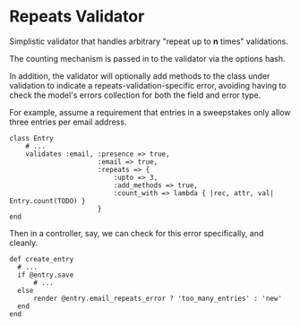 # Repeats Validator

Simplistic validator that handles arbitrary "repeat up to __n__ times" validations.

The counting mechanism is passed in to the validator via the options hash.

In addition, the validator will optionally add methods to the class under validation to indicate a repeats-validation-specific error, avoiding having to check the model's errors collection for both the field and error type.

For example, assume a requirement that entries in a sweepstakes only allow three entries per email address.

    class Entry
        # ...
        validates :email, :presence => true,
                          :email => true,
                          :repeats => {
	                          :upto => 3,
	                          :add_methods => true,
	                          :count_with => lambda { |rec, attr, val| Entry.count(TODO) }
	                      }
    end

Then in a controller, say, we can check for this error specifically, and cleanly.

    def create_entry
      # ...
      if @entry.save
          # ...
      else
          render @entry.email_repeats_error ? 'too_many_entries' : 'new'
      end
    end

